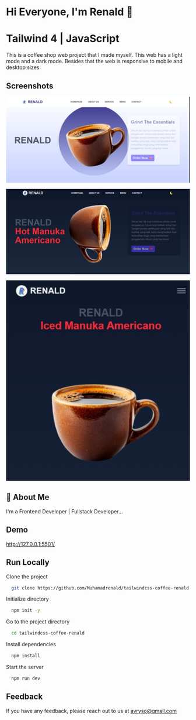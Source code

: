 # Hi Everyone, I'm Renald 👋

# Tailwind 4 | JavaScript

This is a coffee shop web project that I made myself. This web has a light mode and a dark mode. Besides that the web is responsive to mobile and desktop sizes.

## Screenshots

![App Screenshot](./img/light-mode.jpeg)

![App Screenshot](./img/dark-mode.jpeg)

![App Screenshot](./img/mobile-dark.jpeg)

## 🚀 About Me

I'm a Frontend Developer | Fullstack Developer...

## Demo

http://127.0.0.1:5501/

## Run Locally

Clone the project

```bash
  git clone https://github.com/Muhamadrenald/tailwindcss-coffee-renald.git
```

Initialize directory

```bash
  npm init -y
```

Go to the project directory

```bash
  cd tailwindcss-coffee-renald
```

Install dependencies

```bash
  npm install
```

Start the server

```bash
  npm run dev
```

## Feedback

If you have any feedback, please reach out to us at avryso@gmail.com
